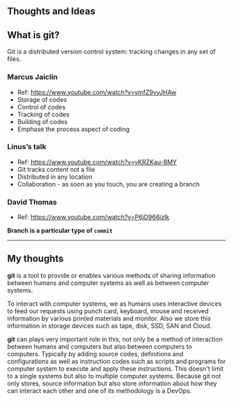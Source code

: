 Thoughts and Ideas
--------

## What is git?
Git is a distributed version control system: tracking changes in any set of files.

### Marcus Jaiclin 
- Ref: https://www.youtube.com/watch?v=ymfZ9vyJHAw
- Storage of codes
- Control of codes
- Tracking of codes
- Building of codes
- Emphase the process aspect of coding

### Linus’s talk 
- Ref: https://www.youtube.com/watch?v=vKRZKau-8MY
- Git tracks content not a file
- Distributed in any location
- Collaboration - as soon as you touch, you are creating a branch

### David Thomas 
- Ref: https://www.youtube.com/watch?v=P6jD966jzlk

**Branch is a particular type of ``commit``**

---

## My thoughts

**git** is a tool to provide or enables various methods of sharing information between humans and computer systems as well as between computer systems.

To interact with computer systems, we as humans uses interactive devices to feed our requests using punch card, keyboard, mouse and received information by various printed materials and monitor. Also we store this information in storage devices such as tape, disk, SSD, SAN and Cloud.

**git** can plays very important role in this, not only be a method of interaction between humans and computers but also between computers to computers. Typically by adding source codes, definitions and configurations as well as instruction codes such as scripts and programs for  computer system to execute and apply these instructions. This doesn't limit to a single systems but also to multiple computer systems. Because git not only stores, source information but also store information about how they can interact each other and one of its methodology is a DevOps.


